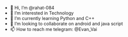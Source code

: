 - 👋 Hi, I’m @rahat-084
- 👀 I’m interested in Technology
- 🌱 I’m currently learning Python and C++
- 💞️ I’m looking to collaborate on android and java script
- 📫 How to reach me telegram: @Evan_Vai

<!---
rahat-084/rahat-084 is a ✨ special ✨ repository because its `README.md` (this file) appears on your GitHub profile.
You can click the Preview link to take a look at your changes.
--->

